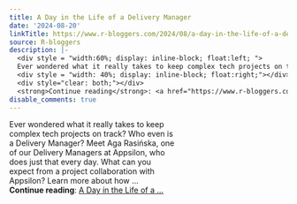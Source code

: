 ```yaml
---
title: A Day in the Life of a Delivery Manager
date: '2024-08-20'
linkTitle: https://www.r-bloggers.com/2024/08/a-day-in-the-life-of-a-delivery-manager/
source: R-bloggers
description: |-
  <div style = "width:60%; display: inline-block; float:left; ">
  Ever wondered what it really takes to keep complex tech projects on track? Who even is a Delivery Manager? Meet Aga Rasińska, one of our Delivery Managers at Appsilon, who does just that every day. What can you expect from a project collaboration with Appsilon? Learn more about how ...</div>
  <div style = "width: 40%; display: inline-block; float:right;"></div>
  <div style="clear: both;"></div>
  <strong>Continue reading</strong>: <a href="https://www.r-bloggers.com/2024/08/a-day-in-the-life-of-a-delivery-manager/">A Day in the Life of a  ...
disable_comments: true
---
```

<div style = "width:60%; display: inline-block; float:left; ">
Ever wondered what it really takes to keep complex tech projects on track? Who even is a Delivery Manager? Meet Aga Rasińska, one of our Delivery Managers at Appsilon, who does just that every day. What can you expect from a project collaboration with Appsilon? Learn more about how ...</div>
<div style = "width: 40%; display: inline-block; float:right;"></div>
<div style="clear: both;"></div>
<strong>Continue reading</strong>: <a href="https://www.r-bloggers.com/2024/08/a-day-in-the-life-of-a-delivery-manager/">A Day in the Life of a  ...